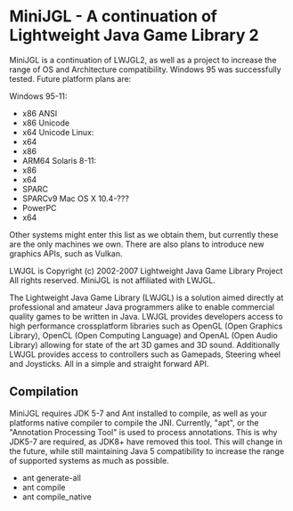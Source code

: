 MiniJGL - A continuation of Lightweight Java Game Library 2
======

MiniJGL is a continuation of LWJGL2, as well as a project to increase the range of OS and Architecture compatibility. Windows 95 was successfully tested. Future platform plans are:

Windows 95-11:
 - x86 ANSI
 - x86 Unicode
 - x64 Unicode
Linux:
 - x64
 - x86
 - ARM64
Solaris 8-11:
 - x86
 - x64
 - SPARC
 - SPARCv9
Mac OS X 10.4-???
 - PowerPC
 - x64

Other systems might enter this list as we obtain them, but currently these are the only machines we own.
There are also plans to introduce new graphics APIs, such as Vulkan. 


LWJGL is Copyright (c) 2002-2007 Lightweight Java Game Library Project All rights reserved. MiniJGL is not affiliated with LWJGL.


The Lightweight Java Game Library (LWJGL) is a solution aimed directly at professional and amateur Java programmers alike to enable commercial quality games to be written in Java. 
LWJGL provides developers access to high performance crossplatform libraries such as OpenGL (Open Graphics Library), OpenCL (Open Computing Language) and OpenAL (Open Audio Library) allowing for state of the art 3D games and 3D sound.
Additionally LWJGL provides access to controllers such as Gamepads, Steering wheel and Joysticks.
All in a simple and straight forward API.

Compilation
-----------

MiniJGL requires JDK 5-7 and Ant installed to compile, as well as your platforms native compiler to compile the JNI. Currently, "apt", or the "Annotation Processing Tool" is used to process annotations. This is why JDK5-7 are required, as JDK8+ have removed this tool. This will change in the future, while still maintaining Java 5 compatibility to increase the range of supported systems as much as possible.

* ant generate-all
* ant compile
* ant compile_native
